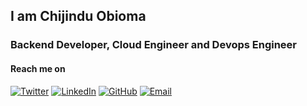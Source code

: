## I am Chijindu Obioma



### Backend Developer, Cloud Engineer and Devops Engineer

#### Reach me on

[![Twitter](https://img.shields.io/badge/Twitter-@chijinduobioma?style=flat&logo=twitter&logoColor=white)](https://x.com/ChijinduObioma/)
[![LinkedIn](https://img.shields.io/badge/LinkedIn-Chijindu-obioma?style=flat&logo=linkedin&logoColor=white)](https://www.linkedin.com/in/chijindu-obioma-48a129151/)
[![GitHub](https://img.shields.io/badge/GitHub-obikiel-yellow?style=flat&logo=github&logoColor=white)](https://github.com/obikiel)
[![Email](https://img.shields.io/badge/Email-ezekielobiomachi1@gmail.com-blue?style=flat&logo=gmail&logoColor=white)](mailto:ezekielobiomachi1@gmail.com)





<!--
**obikiel/obikiel** is a ✨ _special_ ✨ repository because its `README.md` (this file) appears on your GitHub profile.

Here are some ideas to get you started:

- 🔭 I’m currently working on ...
- 🌱 I’m currently learning ...
- 👯 I’m looking to collaborate on ...
- 🤔 I’m looking for help with ...
- 💬 Ask me about ...
- 📫 How to reach me: ...
- 😄 Pronouns: ...
- ⚡ Fun fact: ...
-->
